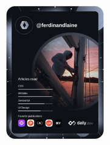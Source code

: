<a href="https://app.daily.dev/ferdinandlaine"><img src="https://github.com/ferdinandlaine/ferdinandlaine/blob/master/devcard.png" width="256" alt="Ferdinand Lainé's Dev Card" /></a>

<!--
**ferdinandlaine/ferdinandlaine** is a ✨ _special_ ✨ repository because its `README.md` (this file) appears on your GitHub profile.

Here are some ideas to get you started:

- 🔭 I’m currently working on ...
- 🌱 I’m currently learning ...
- 👯 I’m looking to collaborate on ...
- 🤔 I’m looking for help with ...
- 💬 Ask me about ...
- 📫 How to reach me: ...
- 😄 Pronouns: ...
- ⚡ Fun fact: ...
-->

